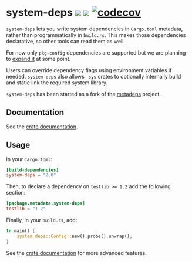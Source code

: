 # system-deps [![](https://img.shields.io/crates/v/system-deps.svg)](https://crates.io/crates/system-deps) [![](https://docs.rs/system-deps/badge.svg)](https://docs.rs/system-deps) [![codecov](https://codecov.io/gh/gdesmott/system-deps/branch/master/graph/badge.svg?token=13DAFV8M8G)](https://codecov.io/gh/gdesmott/system-deps)

`system-deps` lets you write system dependencies in `Cargo.toml` metadata,
rather than programmatically in `build.rs`. This makes those dependencies
declarative, so other tools can read them as well.

For now only `pkg-config` dependencies are supported but we are planning to
[expand it](https://github.com/gdesmott/system-deps/issues/3) at some point.

Users can override dependency flags using environment variables if needed.
`system-deps` also allows `-sys` crates to optionally internally build and
static link the required system library.

`system-deps` has been started as a fork of the
[metadeps](https://github.com/joshtriplett/metadeps) project.

## Documentation

See the [crate documentation](https://docs.rs/system-deps/).

## Usage

In your `Cargo.toml`:

```toml
[build-dependencies]
system-deps = "2.0"
```

Then, to declare a dependency on `testlib >= 1.2`
add the following section:

```toml
[package.metadata.system-deps]
testlib = "1.2"
```

Finally, in your `build.rs`, add:

```rust
fn main() {
    system_deps::Config::new().probe().unwrap();
}
```

See the [crate documentation](https://docs.rs/system-deps/) for more advanced features.
